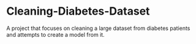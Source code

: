 # Cleaning-Diabetes-Dataset
A project that focuses on cleaning a large dataset from diabetes patients and attempts to create a model from it.
